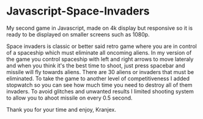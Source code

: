 # Javascript-Space-Invaders
My second game in Javascript, made on 4k display but responsive so it is ready to be displayed on smaller screens such as 1080p.

Space invaders is classic or better said retro game where you are in control of a spaceship which must eliminate all oncoming aliens.
In my version of the game you control spaceship with left and right arrows to move lateraly and when you think it's the best time to shoot, just press spacebar and missile will fly towards aliens.
There are 30 aliens or invaders that must be eliminated. To take the game to another level of competitiveness I added stopwatch so you can see how much time you need to destroy all of them invaders.
To avoid glitches and unwanted results I limited shooting system to allow you to ahoot missile on every 0.5 second.

Thank you for your time and enjoy,
Kranjex.

